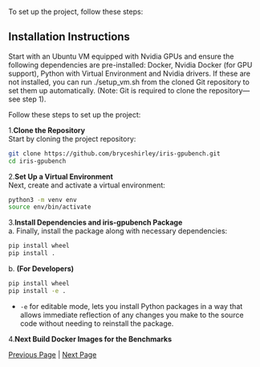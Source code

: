 To set up the project, follow these steps:

## Installation Instructions

Start with an Ubuntu VM equipped with Nvidia GPUs and ensure the following dependencies are pre-installed: Docker, Nvidia Docker (for GPU support), Python with Virtual Environment and Nvidia drivers. If these are not installed, you can run ./setup_vm.sh from the cloned Git repository to set them up automatically. (Note: Git is required to clone the repository—see step 1).

Follow these steps to set up the project:

 1.**Clone the Repository**  
   Start by cloning the project repository:
```sh
git clone https://github.com/bryceshirley/iris-gpubench.git
cd iris-gpubench
```

 2.**Set Up a Virtual Environment**  
   Next, create and activate a virtual environment:
```sh
python3 -m venv env
source env/bin/activate
```

 3.**Install Dependencies and iris-gpubench Package**  
   a. Finally, install the package along with necessary dependencies:
```sh
pip install wheel
pip install .
```
   b. **(For Developers)**
```sh
pip install wheel
pip install -e .
```
   -  `-e` for editable mode, lets you install Python packages in a way that
   allows immediate reflection of any changes you make to the source code
   without needing to reinstall the package.

 4.**Next Build Docker Images for the Benchmarks**

[Previous Page](overview.md) | [Next Page](building_docker_images.md)